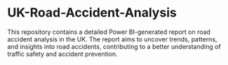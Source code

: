 # UK-Road-Accident-Analysis
This repository contains a detailed Power BI-generated report on road accident analysis in the UK. The report aims to uncover trends, patterns, and insights into road accidents, contributing to a better understanding of traffic safety and accident prevention.
